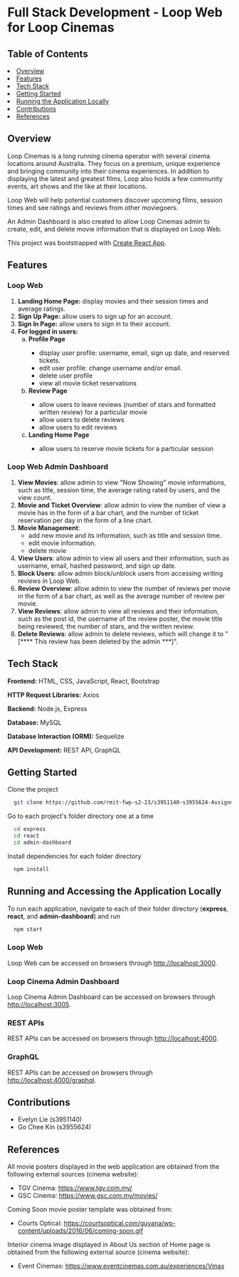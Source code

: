 <h1>Full Stack Development - Loop Web for Loop Cinemas</h1>

<h2>Table of Contents</h2>
    <li><a href="#overview">Overview</a></li>
    <li><a href="#features">Features</a></li>
    <li><a href="#tech-stack">Tech Stack</a></li>
    <li><a href="#getting-started">Getting Started</a></li>
    <li><a href="#running-the-application">Running the Application Locally</a></li>
    <li><a href="#contributions">Contributions</a></li>
    <li><a href="#references">References</a></li>

## Overview
Loop Cinemas is a long running cinema operator with several cinema locations around Australia. They focus on a premium, unique experience and bringing community into their cinema experiences. In addition to displaying the latest and greatest films, Loop also holds a few community events, art shows and the like at their locations.

Loop Web will help potential customers discover upcoming films, session times and see ratings and reviews from other moviegoers.

An Admin Dashboard is also created to allow Loop Cinemas admin to create, edit, and delete movie information that is displayed on Loop Web.

This project was bootstrapped with [Create React App](https://github.com/facebook/create-react-app).

## Features
### Loop Web
1. **Landing Home Page:** display movies and their session times and average ratings.
2. **Sign Up Page:** allow users to sign up for an account.
3. **Sign In Page:** allow users to sign in to their account.
4. **For logged in users:**
    <ol type="a">
        <li><strong>Profile Page</strong></li>
        <ul>
            <li>display user profile: username, email, sign up date, and reserved tickets.</li>
            <li>edit user profile: change username and/or email.</li>
            <li>delete user profile</li>
            <li>view all movie ticket reservations</li>
        </ul>
        <li><strong>Review Page</strong></li>
        <ul>
            <li>allow users to leave reviews (number of stars and formatted written review) for a particular movie</li>
            <li>allow users to delete reviews</li>
            <li>allow users to edit reviews</li>
        </ul>
        <li><strong>Landing Home Page</strong></li>
        <ul>
            <li>allow users to reserve movie tickets for a particular session</li>
        </ul>
    </ol>
### Loop Web Admin Dashboard
1. **View Movies**: allow admin to view "Now Showing" movie informations, such as title, session time, the average rating rated by users, and the view count.
2. **Movie and Ticket Overview**: allow admin to view the number of view a movie has in the form of a bar chart, and the number of ticket reservation per day in the form of a line chart.
3. **Movie Management**:
   <ul>
        <li>add new movie and its information, such as title and session time.</li>
        <li>edit movie information.</li>
        <li>delete movie</li>
    </ul>
4. **View Users**: allow admin to view all users and their information, such as username, email, hashed password, and sign up date.
5. **Block Users**: allow admin block/unblock users from accessing writing reviews in Loop Web.
6. **Review Overview**: allow admin to view the number of reviews per movie in the form of a bar chart, as well as the average number of review per movie.
7. **View Reviews**: allow admin to view all reviews and their information, such as the post id, the username of the review poster, the movie title being reviewed, the number of stars, and the written review.
8. **Delete Reviews**: allow admin to delete reviews, which will change it to "[**** This review has been deleted by the admin ***]".

## Tech Stack
**Frontend:** HTML, CSS, JavaScript, React, Bootstrap

**HTTP Request Libraries:** Axios

**Backend:** Node.js, Express

**Database:** MySQL

**Database Interaction (ORM):** Sequelize

**API Development:** REST API, GraphQL

## Getting Started
Clone the project

```bash
  git clone https://github.com/rmit-fwp-s2-23/s3951140-s3955624-Assignment-1
```

Go to each project's folder directory one at a time
```bash
  cd express
  cd react
  cd admin-dashboard
```
Install dependencies for each folder directory

```bash
  npm install
```

## Running and Accessing the Application Locally
To run each application, navigate to each of their folder directory (<strong>express</strong>, <strong>react</strong>, and <strong>admin-dashboard</strong>) and run
```bash
  npm start
```

### Loop Web
Loop Web can be accessed on browsers through <a href="http://localhost:3000">http://localhost:3000</a>.

### Loop Cinema Admin Dashboard
Loop Cinema Admin Dashboard can be accessed on browsers through <a href="http://localhost:3005">http://localhost:3005</a>.

### REST APIs
REST APIs can be accessed on browsers through <a href="http://localhost:4000">http://localhost:4000</a>.

### GraphQL
REST APIs can be accessed on browsers through <a href="http://localhost:4000/graphql">http://localhost:4000/graphql</a>.

## Contributions
- Evelyn Lie (s3951140)
- Go Chee Kin (s3955624)

## References
All movie posters displayed in the web application are obtained from the following external sources (cinema website):
- TGV Cinema: https://www.tgv.com.my/
- GSC Cinema: https://www.gsc.com.my/movies/

Coming Soon movie poster template was obtained from: 
- Courts Optical: https://courtsoptical.com/guyana/wp-content/uploads/2016/06/coming-soon.gif

Interior cinema image displayed in About Us section of Home page is obtained from the following external source (cinema website):
- Event Cinemas: https://www.eventcinemas.com.au/experiences/Vmax

